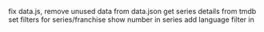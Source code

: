 
fix data.js, remove unused data from data.json
get series details from tmdb
set filters for series/franchise
show number in series
add language filter in 
